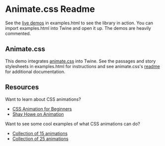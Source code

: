 # Animate.css Readme

See the [live demos](//mikewesthad.com/twine-resources/library-integrations/animate.css/examples.html) in examples.html to see the library in action. You can import examples.html into Twine and open it up. The demos are heavily commented.

## Animate.css

This demo integrates [animate.css](https://daneden.github.io/animate.css/) into Twine. 
See the passages and story stylesheets in examples.html for instructions and see animate.css's [readme](https://github.com/daneden/animate.css/blob/master/README.md) for additional documentation.

## Resources

Want to learn about CSS animations?

- [CSS Animation for Beginners](https://robots.thoughtbot.com/css-animation-for-beginners)
- [Shay Howe on Animation](http://learn.shayhowe.com/advanced-html-css/transitions-animations/)

Want to see some cool examples of what CSS animations can do?

- [Collection of 15 animations](https://webdesign.tutsplus.com/articles/15-inspiring-examples-of-css-animation-on-codepen--cms-23937)
- [Collection of 25 animations](http://www.cssreflex.com/inspiring-css3-codepen-demos/)